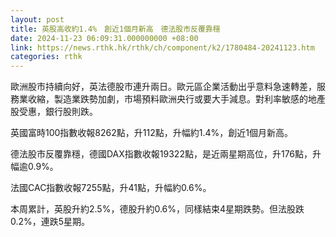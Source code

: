 ```yaml
---
layout: post
title: 英股高收約1.4%　創近1個月新高　德法股市反覆靠穩
date: 2024-11-23 06:09:31.000000000 +08:00
link: https://news.rthk.hk/rthk/ch/component/k2/1780484-20241123.htm
categories: rthk
---
```


歐洲股市持續向好，英法德股市連升兩日。歐元區企業活動出乎意料急速轉差，服務業收縮，製造業跌勢加劇，市場預料歐洲央行或要大手減息。對利率敏感的地產股受惠，銀行股則跌。

英國富時100指數收報8262點，升112點，升幅約1.4%，創近1個月新高。

德法股市反覆靠穩，德國DAX指數收報19322點，是近兩星期高位，升176點，升幅逾0.9%。

法國CAC指數收報7255點，升41點，升幅約0.6%。

本周累計，英股升約2.5%，德股升約0.6%，同樣結束4星期跌勢。但法股跌0.2%，連跌5星期。
